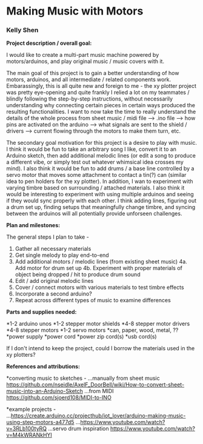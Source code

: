 # Making Music with Motors
### Kelly Shen

 **Project description / overall goal:**

I would like to create a multi-part music machine powered by motors/arduinos, and play original music / music covers with it. 

The main goal of this project is to gain a better understanding of how motors, arduinos, and all intermediate / related components work. Embarassingly, this is all quite new and foreign to me - the xy plotter project was pretty eye-opening and quite frankly I relied a lot on my teammates / blindly following the step-by-step instructions, without necessarily understanding why connecting certain pieces in certain ways produced the resulting functionalities. I want to now take the time to really understand the details of the whole process from sheet music / midi file --> .ino file --> how pins are activated on the arduino --> what signals are sent to the shield / drivers --> current flowing through the motors to make them turn, etc.

The secondary goal motivation for this project is a desire to play with music. I think it would be fun to take an arbitrary song I like, convert it to an Arduino sketch, then add additional melodic lines (or edit a song to produce a different vibe, or simply test out whatever whimsical idea crosses my mind). I also think it would be fun to add drums / a base line controlled by a servo motor that moves some attachment to contact a tin(?) can (similar idea to pen holders for the xy plotter). In addition, I wan to experiment with varying timbre based on surrounding / attached materials. I also think it would be interesting to experiment with using multiple arduinos and seeing if they would sync properly with each other. I think adding lines, figuring out a drum set up, finding setups that meaningfully change timbre, and syncing between the arduinos will all potentially provide unforseen challenges. 

 **Plan and milestones:** 

The general steps I plan to take - 
	
1. Gather all necessary materials
2. Get single melody to play end-to-end
3. Add additional motors / melodic lines (from existing sheet music)
4a. Add motor for drum set up 
4b. Experiment with proper materials of object being dropped / hit to produce drum sound
5. Edit / add original melodic lines
6. Cover / connect motors with various materials to test timbre effects
7. Incorporate a second arduino?
8. Repeat across different types of music to examine differences 

 **Parts and supplies needed:** 

*1-2 arduino unos
*1-2 stepper motor shields
*4-8 stepper motor drivers
*4-8 stepper motors 
*1-2 servo motors 
*can, paper, wood, metal, ?? 
*power supply
*power cord
*power zip cord(s)
*usb cord(s)

If I don't intend to keep the project, could I borrow the materials used in the xy plotters?

**References and attributions:**

*converting music to sketches -
...manually from sheet music https://github.com/nseidle/AxelF_DoorBell/wiki/How-to-convert-sheet-music-into-an-Arduino-Sketch
...from MIDI https://github.com/sjoerd108/MIDI-to-INO

*example projects -
...https://create.arduino.cc/projecthub/iot_lover/arduino-making-music-using-step-motors-a477d5
...https://www.youtube.com/watch?v=3RLb100tyRQ
...servo drum inspiration https://www.youtube.com/watch?v=M4kWRANkHYI
	














